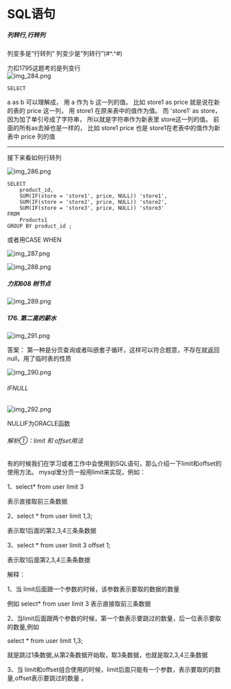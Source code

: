 # SQL语句   

#####  列转行,行转列       
列变多是“行转列” 列变少是“列转行”(#^.^#)    
 

力扣1795这题考的是列变行      
![img_284.png](img_284.png)    

```mysql
SELECT 

```


a as b 可以理解成， 用 a 作为 b 这一列的值。 比如 store1 as price 就是说在新的表的 price 这一列， 用 store1 在原来表中的值作为值。 而 'store1' as store， 因为加了单引号成了字符串， 所以就是字符串作为新表里 store这一列的值。 前面的所有as去掉也是一样的， 比如 store1 price 也是 store1在老表中的值作为新表中 price 列的值      


----

接下来看如何行转列   

![img_286.png](img_286.png)    

```mysql
SELECT
    product_id,
    SUM(IF(store = 'store1', price, NULL)) 'store1',
    SUM(IF(store = 'store2', price, NULL)) 'store2',
    SUM(IF(store = 'store3', price, NULL)) 'store3'
FROM
    Products1
GROUP BY product_id ;

```

或者用CASE WHEN   


![img_287.png](img_287.png)   


![img_288.png](img_288.png)   



##### 力扣608 树节点   

![img_289.png](img_289.png)       



##### 176. 第二高的薪水
   
![img_291.png](img_291.png)    


答案： 
第一种是分页查询或者叫嵌套子循环，这样可以符合题意，不存在就返回null，用了临时表的性质   



![img_290.png](img_290.png)    

###### IFNULL
![img_292.png](img_292.png)     


NULLIF为ORACLE函数   
###### 解析①：limit 和 offset用法      


有的时候我们在学习或者工作中会使用到SQL语句，那么介绍一下limit和offset的使用方法。
mysql里分页一般用limit来实现，例如：

1、select* from user limit 3

表示直接取前三条数据

2、select * from user limit 1,3;

表示取1后面的第2,3,4三条条数据

3、select * from user limit 3 offset 1;

表示取1后面第2,3,4三条条数据

解释：

1、当 limit后面跟一个参数的时候，该参数表示要取的数据的数量

例如 select* from user limit 3 表示直接取前三条数据

2、当limit后面跟两个参数的时候，第一个数表示要跳过的数量，后一位表示要取的数量,例如

select * from user limit 1,3;

就是跳过1条数据,从第2条数据开始取，取3条数据，也就是取2,3,4三条数据

3、当 limit和offset组合使用的时候，limit后面只能有一个参数，表示要取的的数量,offset表示要跳过的数量 。

  
